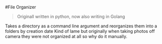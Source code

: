 #File Organizer
> Originall written in python, now also writing in Golang

Takes a directory as a command line argument and reorganizes them into a folders by creation date
Kind of lame but originally when taking photos off camera they were not organized at all so why do it manually.
